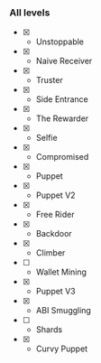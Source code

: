 ### All levels

- [x] - Unstoppable
- [x] - Naive Receiver
- [x] - Truster
- [x] - Side Entrance
- [x] - The Rewarder
- [x] - Selfie
- [x] - Compromised
- [x] - Puppet
- [x] - Puppet V2
- [x] - Free Rider
- [x] - Backdoor
- [x] - Climber
- [ ] - Wallet Mining
- [x] - Puppet V3
- [x] - ABI Smuggling
- [ ] - Shards
- [x] - Curvy Puppet 